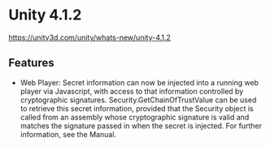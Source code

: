 # Unity 4.1.2
https://unity3d.com/unity/whats-new/unity-4.1.2

## Features

<ul>
<li>Web Player: Secret information can now be injected into a running web player via Javascript, with access to that information controlled by cryptographic signatures. Security.GetChainOfTrustValue can be used to retrieve this secret information, provided that the Security object is called from an assembly whose cryptographic signature is valid and matches the signature passed in when the secret is injected. For further information, see the Manual.</li>
</ul>
